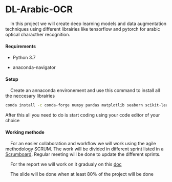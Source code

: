 # DL-Arabic-OCR

    In this project we will create deep learning models and data augmentation techniques using different librairies like tensorflow and pytorch for arabic optical characther recognition.

#### Requirements

- Python 3.7

- anaconda-navigator 

#### Setup

    Create an annaconda environement and use this command to install all the neccesary librairies

```bash
conda install -c conda-forge numpy pandas matplotlib seaborn scikit-learn opencv jupyter tensorflow pytorch torchvision torchaudio cudatoolkit=/%Your CUDA version%/ -c pytorch
```

After this all you need to do is start coding using your code editor of your choice

#### Working methode

    For an easier collaboration and workflow we will work using the agile methodology SCRUM. The work will be divided in different sprint listed in a [Scrumboard](http://scrumblr.ca/Arabic-OCR). Regular meeting will be done to update the different sprints.

    For the report we will work on it gradualy on this [doc](https://docs.google.com/document/d/1LfTTOCg9MX0VYm2_1R6gqAsWQKD_z8l9puS1_IiPHsI/edit)

    The slide will be done when at least 80% of the project will be done
